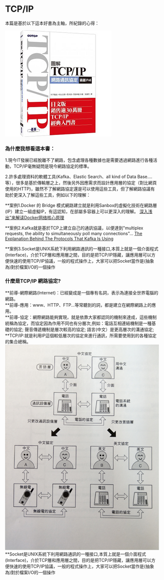 # TCP/IP
本篇是基於以下這本好書為主軸，所紀錄的心得：

![TCP/IP Book](/image/tcp_ip_book.jpeg)


### 為什麼我想看這本書：
1.現今IT發展已經脫離不了網路，包含處理各種數據也是需要透過網路進行各種活動，TCP/IP毫無疑問是現今網路協定的標準。

2.許多處理資料的軟體工具(Kafka、Elastic Search、all kind of Data Base....等），很多是基於傳輸層之上，然後另外因應需求而設計應用層的協定（對比網頁使用的HTTP)，雖然不了解網路協定還是可以使用這些工具，但了解網路協議有助於更深入了解這些工具，例如以下的理解：


  **案例1.Docker 的 Bridge 模式網路建立就是利用Sanbox的虛擬化技術在網路層(IP）建立一組虛擬IP，有這認知，在部屬多容器上可以更深入的理解。
[深入浅出”来解读Docker网络核心原理](http://blog.51cto.com/ganbing/2087598)
    
  **案例2.Kafka就是基於TCP上建立自己的通訊協議，以便達到"multiplex requests, the ability to simultaneously poll many connections"...
[The Explanation Behind The Protocols That Kafka Is Using](https://streamdata.io/blog/explanation-behind-protocols-that-kafka-is-using/)
  
  **案例3.Socket是UNIX系統下利用網路通訊的一種接口,本質上就是一個介面程式(Interface)，介於TCP層和應用層之間，目的是把TCP/IP隱藏，讓應用層可以方便快速的使用TCP/IP協議，一般的程式操作上，大家可以把Socket當作是(抽象為)對於檔案I/O的一個操作
  
  
### 什麼是TCP/IP 網路協定?
**前導-網際網路(Internet)：已經變成是一個專有名詞，表示為連接全世界電腦的網路。      
**前導-應用：www、HTTP、FTP...等常聽到的詞，都是建立在網際網路上的應用。        
**前導-協定：網際網路能夠實現，就是依靠大家都認同的機制來達成，這些機制統稱為協定，而協定因為作用不同也有分層次,例如：電話互相連結機制是一種基礎的協定; 聲音傳遞機制是層次較高的協定; 語言(中文）是更高層次的溝通協定;        
**TCP/IP:就是利用IP這個較低層次的協定來進行通訊，所需要使用到的各種協定的集合總稱。        
![TCP/IP分層概念](/image/abc_layer.jpg)      
**Socket是UNIX系統下利用網路通訊的一種接口,本質上就是一個介面程式(Interface)，介於TCP層和應用層之間，目的是把TCP/IP隱藏，讓應用層可以方便快速的使用TCP/IP協議，一般的程式操作上，大家可以把Socket當作是(抽象為)對於檔案I/O的一個操作

